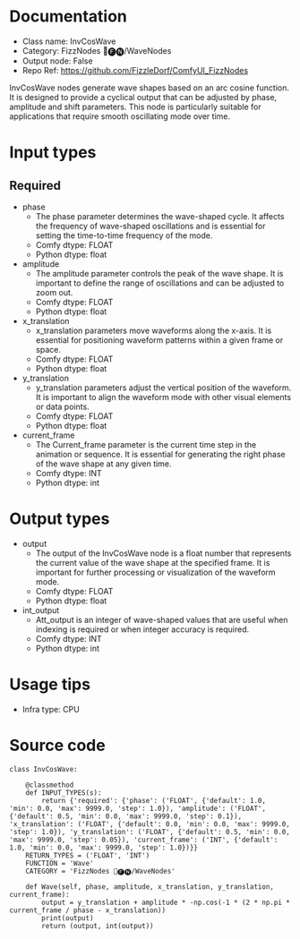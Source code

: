 # Documentation
- Class name: InvCosWave
- Category: FizzNodes 📅🅕🅝/WaveNodes
- Output node: False
- Repo Ref: https://github.com/FizzleDorf/ComfyUI_FizzNodes

InvCosWave nodes generate wave shapes based on an arc cosine function. It is designed to provide a cyclical output that can be adjusted by phase, amplitude and shift parameters. This node is particularly suitable for applications that require smooth oscillating mode over time.

# Input types
## Required
- phase
    - The phase parameter determines the wave-shaped cycle. It affects the frequency of wave-shaped oscillations and is essential for setting the time-to-time frequency of the mode.
    - Comfy dtype: FLOAT
    - Python dtype: float
- amplitude
    - The amplitude parameter controls the peak of the wave shape. It is important to define the range of oscillations and can be adjusted to zoom out.
    - Comfy dtype: FLOAT
    - Python dtype: float
- x_translation
    - x_translation parameters move waveforms along the x-axis. It is essential for positioning waveform patterns within a given frame or space.
    - Comfy dtype: FLOAT
    - Python dtype: float
- y_translation
    - y_translation parameters adjust the vertical position of the waveform. It is important to align the waveform mode with other visual elements or data points.
    - Comfy dtype: FLOAT
    - Python dtype: float
- current_frame
    - The Current_frame parameter is the current time step in the animation or sequence. It is essential for generating the right phase of the wave shape at any given time.
    - Comfy dtype: INT
    - Python dtype: int

# Output types
- output
    - The output of the InvCosWave node is a float number that represents the current value of the wave shape at the specified frame. It is important for further processing or visualization of the waveform mode.
    - Comfy dtype: FLOAT
    - Python dtype: float
- int_output
    - Att_output is an integer of wave-shaped values that are useful when indexing is required or when integer accuracy is required.
    - Comfy dtype: INT
    - Python dtype: int

# Usage tips
- Infra type: CPU

# Source code
```
class InvCosWave:

    @classmethod
    def INPUT_TYPES(s):
        return {'required': {'phase': ('FLOAT', {'default': 1.0, 'min': 0.0, 'max': 9999.0, 'step': 1.0}), 'amplitude': ('FLOAT', {'default': 0.5, 'min': 0.0, 'max': 9999.0, 'step': 0.1}), 'x_translation': ('FLOAT', {'default': 0.0, 'min': 0.0, 'max': 9999.0, 'step': 1.0}), 'y_translation': ('FLOAT', {'default': 0.5, 'min': 0.0, 'max': 9999.0, 'step': 0.05}), 'current_frame': ('INT', {'default': 1.0, 'min': 0.0, 'max': 9999.0, 'step': 1.0})}}
    RETURN_TYPES = ('FLOAT', 'INT')
    FUNCTION = 'Wave'
    CATEGORY = 'FizzNodes 📅🅕🅝/WaveNodes'

    def Wave(self, phase, amplitude, x_translation, y_translation, current_frame):
        output = y_translation + amplitude * -np.cos(-1 * (2 * np.pi * current_frame / phase - x_translation))
        print(output)
        return (output, int(output))
```